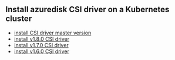 ## Install azuredisk CSI driver on a Kubernetes cluster

 - [install CSI driver master version](./install-csi-driver-master.md)
 - [install v1.8.0 CSI driver](./install-csi-driver-v1.8.0.md)
 - [install v1.7.0 CSI driver](./install-csi-driver-v1.7.0.md)
 - [install v1.6.0 CSI driver](./install-csi-driver-v1.6.0.md)
